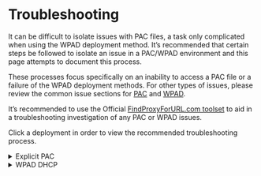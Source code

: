 # Troubleshooting

It can be difficult to isolate issues with PAC files, a task only complicated when using the WPAD deployment method. It’s recommended that certain steps be followed to isolate an issue in a PAC/WPAD environment and this page attempts to document this process.

These processes focus specifically on an inability to access a PAC file or a failure of the WPAD deployment methods. For other types of issues, please review the common issue sections for [PAC](https://github.com/mdriesnj/findproxyforurl/blob/main/Support/Common_PAC_File_Issues.md) and [WPAD](https://github.com/mdriesnj/findproxyforurl/blob/main/Support/Common_WPAD_Issues.md).

It’s recommended to use the Official [FindProxyForURL.com toolset](insertlink) to aid in a troubleshooting investigation of any PAC or WPAD issues.

Click a deployment in order to view the recommended troubleshooting process.

<details>
  <summary>Explicit PAC</summary>

- Review the PAC file code manually. Syntax issues often arise due to missing commas, parentheses, curly braces, or semi-colons.
- Ensure that the PAC file code validates using a tool such as [pacparser](http://code.google.com/p/pacparser/) or [Proxy Validator](http://luno.org/project/proxyvalidator/).
- Review the PAC file rules for any unintended routing behaviors; common issues include missing proxy return statements and wildcard based rules affecting a larger volume of traffic than intended. Such errors could result in all traffic passing directly to the Internet, making it only *appear* that the file is failing to function.
- Confirm that the PAC file extensions (.pac or .dat) are being served with either of the following content types:<br>&nbsp;&nbsp;&nbsp;&nbsp;**application/x-ns-proxy-autoconfig**<br>&nbsp;&nbsp;&nbsp;&nbsp;**application/x-javascript-config**
- Test the PAC file by hosting the file on the local file system; if the file works, this would isolate the issue to the PAC file web server (e.g. connectivity or configuration). The URL format for local PAC file testing is **file://c:\folder\proxy.pac**

</details>

<details>
  <summary>WPAD DHCP</summary>

  - Follow the steps for troubleshooting an explicit PAC file configuration – WPAD is a means of deploying a PAC file, thus any issues with the web server or the file itself could be overlooked if focusing solely on the WPAD portion.
- Test the PAC file URL being pushed out by DHCP, do so by using the PAC file URL in the browser proxy settings configured as an explicit PAC file. This will verify whether the PAC file or PAC file server itself is the issue.
- Review the Windows Registry to confirm the URL being pushed out by WPAD DHCP.
    1. Click **Start** and Select **Run**.
    2. Type *regedit* and click **OK**.
    3. Navigate the Registry tree to the following location: HKEY_CURRENT_USER\Software\Microsoft\Windows\CurrentVersion\Internet Settings\Connections\
    4. In the pane to the right, double click **DefaultConnectionSettings**.
    5. The WPAD DHCP URL will be displayed in the dialog box – [screenshot](https://github.com/mdriesnj/findproxyforurl/blob/main/Images/screenshot.png?raw=true)
  
</details>
